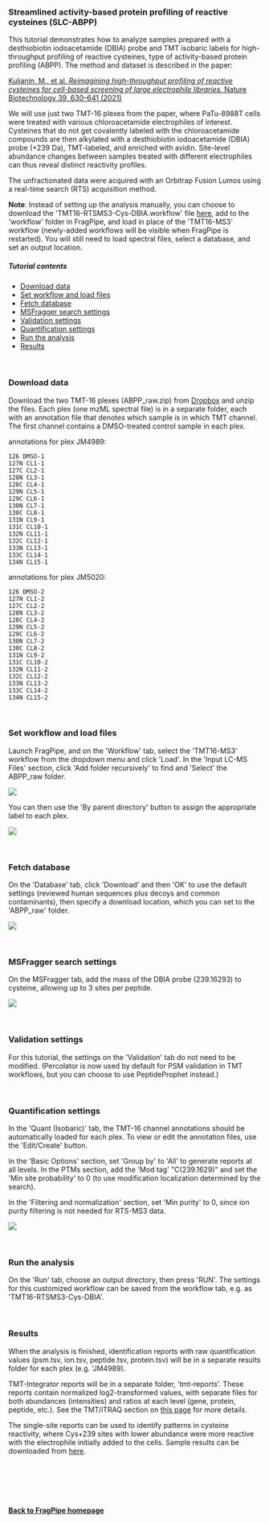 
### Streamlined activity-based protein profiling of reactive cysteines (SLC-ABPP)

This tutorial demonstrates how to analyze samples prepared with a desthiobiotin iodoacetamide (DBIA) probe and TMT isobaric labels for high-throughput profiling of reactive cysteines,  type of activity-based protein profiling (ABPP). The method and dataset is described in the paper:

[Kuljanin, M., et al. _Reimagining high-throughput profiling of reactive cysteines for cell-based screening of large electrophile libraries._ Nature Biotechnology 39, 630–641 (2021)](https://www.nature.com/articles/s41587-020-00778-3)

We will use just two TMT-16 plexes from the paper, where PaTu-8988T cells were treated with various chloroacetamide electrophiles of interest. Cysteines that do not get covalently labeled with the chloroacetamide compounds are then alkylated with a desthiobiotin iodoacetamide (DBIA) probe (+239 Da), TMT-labeled, and enriched with avidin. Site-level abundance changes between samples treated with different electrophiles can thus reveal distinct reactivity profiles.

The unfractionated data were acquired with an Orbitrap Fusion Lumos using a real-time search (RTS) acquisition method.


**Note**: Instead of setting up the analysis manually, you can choose to download the 'TMT16-RTSMS3-Cys-DBIA.workflow' file [here](https://github.com/Nesvilab/FragPipe/tree/gh-pages/docs/workflow-sharing), add to the 'workflow' folder in FragPipe, and load in place of the 'TMT16-MS3' workflow (newly-added workflows will be visible when FragPipe is restarted). You will still need to load spectral files, select a database, and set an output location.

##### Tutorial contents
* [Download data](https://fragpipe.nesvilab.org/docs/tutorial_abpp.html#download-data)
* [Set workflow and load files](https://fragpipe.nesvilab.org/docs/tutorial_abpp.html#set-workflow-and-load-files)
* [Fetch database](https://fragpipe.nesvilab.org/docs/tutorial_abpp.html#fetch-database)
* [MSFragger search settings](https://fragpipe.nesvilab.org/docs/tutorial_abpp.html#msfragger-search-settings)
* [Validation settings](https://fragpipe.nesvilab.org/docs/tutorial_abpp.html#validation-settings)
* [Quantification settings](https://fragpipe.nesvilab.org/docs/tutorial_abpp.html#quantification-settings)
* [Run the analysis](https://fragpipe.nesvilab.org/docs/tutorial_abpp.html#run-the-analysis)
* [Results](https://fragpipe.nesvilab.org/docs/tutorial_abpp.html#results)

<br>

### Download data
Download the two TMT-16 plexes (ABPP_raw.zip) from [Dropbox](https://www.dropbox.com/s/wbief35pejlawtx/ABPP_raw.zip?dl=0) and unzip the files. Each plex (one mzML spectral file) is in a separate folder, each with an annotation file that denotes which sample is in which TMT channel. The first channel contains a DMSO-treated control sample in each plex.

annotations for plex JM4989:
```
126 DMSO-1
127N CL1-1
127C CL2-1
128N CL3-1
128C CL4-1
129N CL5-1
129C CL6-1
130N CL7-1
130C CL8-1
131N CL9-1
131C CL10-1
132N CL11-1
132C CL12-1
133N CL13-1
133C CL14-1
134N CL15-1
```

annotations for plex JM5020:
```
126 DMSO-2
127N CL1-2
127C CL2-2
128N CL3-2
128C CL4-2
129N CL5-2
129C CL6-2
130N CL7-2
130C CL8-2
131N CL9-2
131C CL10-2
132N CL11-2
132C CL12-2
133N CL13-2
133C CL14-2
134N CL15-2
```

<br>

### Set workflow and load files
Launch FragPipe, and on the 'Workflow' tab, select the 'TMT16-MS3' workflow from the dropdown menu and click 'Load'. In the 'Input LC-MS Files' section, click 'Add folder recursively' to find and 'Select' the ABPP_raw folder. 

![](https://raw.githubusercontent.com/Nesvilab/FragPipe/gh-pages/images/abpp_load-data.png)

You can then use the 'By parent directory' button to assign the appropriate label to each plex. 

![](https://raw.githubusercontent.com/Nesvilab/FragPipe/gh-pages/images/abpp_annotate-files.png)

<br>

### Fetch database
On the 'Database' tab, click 'Download' and then 'OK' to use the default settings (reviewed human sequences plus decoys and common contaminants), then specify a download location, which you can set to the 'ABPP_raw' folder.

![](https://raw.githubusercontent.com/Nesvilab/FragPipe/gh-pages/images/abpp_database.png)

<br>

### MSFragger search settings
On the MSFragger tab, add the mass of the DBIA probe (239.16293) to cysteine, allowing up to 3 sites per peptide.

![](https://raw.githubusercontent.com/Nesvilab/FragPipe/gh-pages/images/abpp_add-var-mod.png)

<br>

### Validation settings
For this tutorial, the settings on the 'Validation' tab do not need to be modified. (Percolator is now used by default for PSM validation in TMT workflows, but you can choose to use PeptideProphet instead.)

<br>

### Quantification settings
In the 'Quant (Isobaric)' tab, the TMT-16 channel annotations should be automatically loaded for each plex. To view or edit the annotation files, use the 'Edit/Create' button.

In the 'Basic Options' section, set 'Group by' to 'All' to generate reports at all levels. In the PTMs section, add the 'Mod tag' "C(239.1629)" and set the 'Min site probability' to 0 (to use modification localization determined by the search).

In the 'Filtering and normalization' section, set 'Min purity' to 0, since ion purity filtering is not needed for RTS-MS3 data.

![](https://raw.githubusercontent.com/Nesvilab/FragPipe/gh-pages/images/abpp_labelquant.png)


<br>

### Run the analysis
On the 'Run' tab, choose an output directory, then press 'RUN'. The settings for this customized workflow can be saved from the workflow tab, e.g. as 'TMT16-RTSMS3-Cys-DBIA'.

<br>

### Results
When the analysis is finished, identification reports with raw quantification values (psm.tsv, ion.tsv, peptide.tsv, protein.tsv) will be in a separate results folder for each plex (e.g. 'JM4989).

TMT-Integrator reports will be in a separate folder, 'tmt-reports'. These reports contain normalized log2-transformed values, with separate files for both abundances (intensities) and ratios at each level (gene, protein, peptide, etc.). See the TMT/iTRAQ section on [this page](https://fragpipe.nesvilab.org/docs/tutorial_fragpipe_outputs.html) for more details.

The single-site reports can be used to identify patterns in cysteine reactivity, where Cys+239 sites with lower abundance were more reactive with the electrophile initially added to the cells. Sample results can be downloaded from [here](https://www.dropbox.com/s/m4l5rlv8dq0hzap/ABPP_results.zip?dl=0).

<br>
<br>
<br>
<br>

#### [Back to FragPipe homepage](https://fragpipe.nesvilab.org/)
